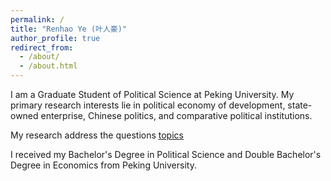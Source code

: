 ```yaml
---
permalink: /
title: "Renhao Ye (叶人豪)"
author_profile: true
redirect_from: 
  - /about/
  - /about.html
---
```


I am a Graduate Student of Political Science at Peking University. My primary research interests lie in political economy of development, state-owned enterprise, Chinese politics, and comparative political institutions.

My research address the questions
[topics](http://thenhow-ye.github.oi/publications)


I received my Bachelor's Degree in Political Science and Double Bachelor's Degree in Economics from Peking University.


